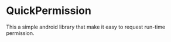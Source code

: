 # QuickPermission

This a simple android library that make it easy to request run-time permission.

